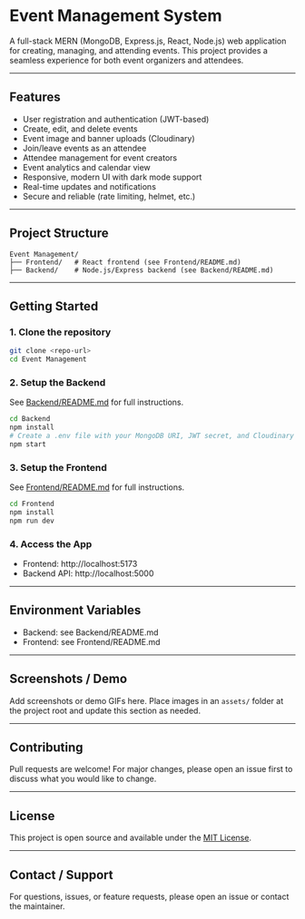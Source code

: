 # Event Management System

A full-stack MERN (MongoDB, Express.js, React, Node.js) web application for creating, managing, and attending events. This project provides a seamless experience for both event organizers and attendees.

---

## Features
- User registration and authentication (JWT-based)
- Create, edit, and delete events
- Event image and banner uploads (Cloudinary)
- Join/leave events as an attendee
- Attendee management for event creators
- Event analytics and calendar view
- Responsive, modern UI with dark mode support
- Real-time updates and notifications
- Secure and reliable (rate limiting, helmet, etc.)

---

## Project Structure
```
Event Management/
├── Frontend/   # React frontend (see Frontend/README.md)
├── Backend/    # Node.js/Express backend (see Backend/README.md)
```

---

## Getting Started

### 1. Clone the repository
```bash
git clone <repo-url>
cd Event Management
```

### 2. Setup the Backend
See [Backend/README.md](Backend/README.md) for full instructions.
```bash
cd Backend
npm install
# Create a .env file with your MongoDB URI, JWT secret, and Cloudinary credentials
npm start
```

### 3. Setup the Frontend
See [Frontend/README.md](Frontend/README.md) for full instructions.
```bash
cd Frontend
npm install
npm run dev
```

### 4. Access the App
- Frontend: http://localhost:5173
- Backend API: http://localhost:5000

---

## Environment Variables
- Backend: see Backend/README.md
- Frontend: see Frontend/README.md

---

## Screenshots / Demo
Add screenshots or demo GIFs here. Place images in an `assets/` folder at the project root and update this section as needed.

---

## Contributing
Pull requests are welcome! For major changes, please open an issue first to discuss what you would like to change.

---

## License
This project is open source and available under the [MIT License](LICENSE).

---

## Contact / Support
For questions, issues, or feature requests, please open an issue or contact the maintainer. 